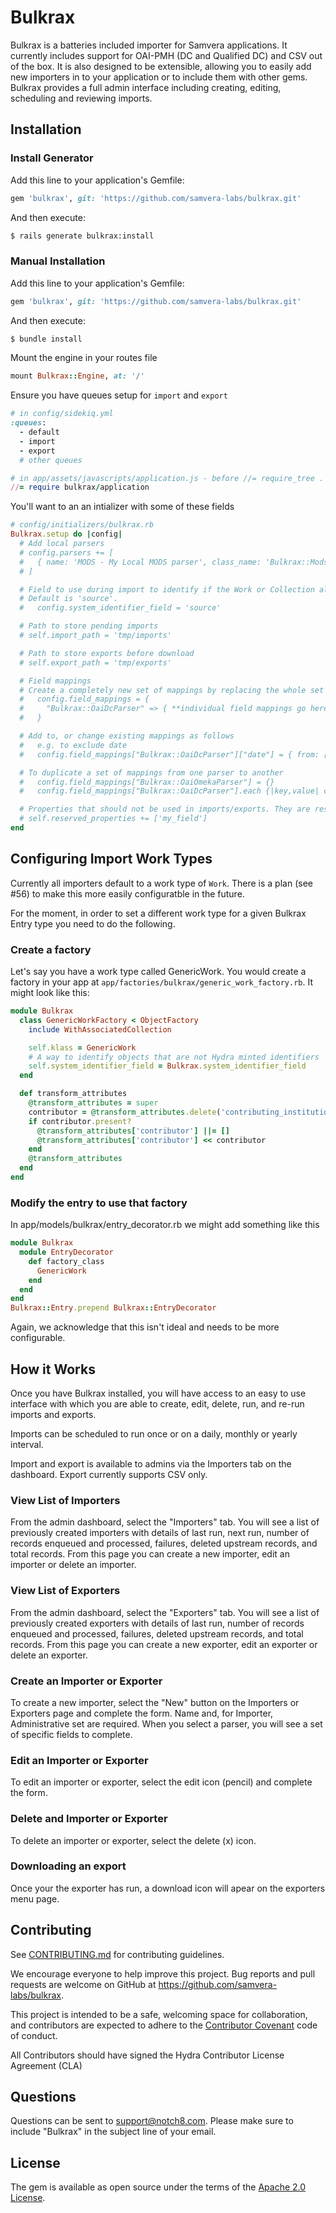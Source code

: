# Bulkrax
Bulkrax is a batteries included importer for Samvera applications. It currently includes support for OAI-PMH (DC and Qualified DC) and CSV out of the box. It is also designed to be extensible, allowing you to easily add new importers in to your application or to include them with other gems. Bulkrax provides a full admin interface including creating, editing, scheduling and reviewing imports.


## Installation

### Install Generator

Add this line to your application's Gemfile:

```ruby
gem 'bulkrax', git: 'https://github.com/samvera-labs/bulkrax.git'
```

And then execute:
```bash
$ rails generate bulkrax:install
```

### Manual Installation

Add this line to your application's Gemfile:

```ruby
gem 'bulkrax', git: 'https://github.com/samvera-labs/bulkrax.git'
```

And then execute:
```bash
$ bundle install
```

Mount the engine in your routes file

```ruby 
mount Bulkrax::Engine, at: '/'
```

Ensure you have queues setup for `import` and `export`

```ruby 
# in config/sidekiq.yml
:queues:
  - default
  - import
  - export
  # other queues
```

```ruby 
# in app/assets/javascripts/application.js - before //= require_tree .
//= require bulkrax/application
```

You'll want to an an intializer with some of these fields

```ruby
# config/initializers/bulkrax.rb
Bulkrax.setup do |config|
  # Add local parsers
  # config.parsers += [
  #   { name: 'MODS - My Local MODS parser', class_name: 'Bulkrax::ModsXmlParser', partial: 'mods_fields' },
  # ]

  # Field to use during import to identify if the Work or Collection already exists.
  # Default is 'source'.
  #   config.system_identifier_field = 'source'

  # Path to store pending imports
  # self.import_path = 'tmp/imports'

  # Path to store exports before download
  # self.export_path = 'tmp/exports'

  # Field mappings
  # Create a completely new set of mappings by replacing the whole set as follows
  #   config.field_mappings = {
  #     "Bulkrax::OaiDcParser" => { **individual field mappings go here*** }
  #   }

  # Add to, or change existing mappings as follows
  #   e.g. to exclude date
  #   config.field_mappings["Bulkrax::OaiDcParser"]["date"] = { from: ["date"], excluded: true  }

  # To duplicate a set of mappings from one parser to another
  #   config.field_mappings["Bulkrax::OaiOmekaParser"] = {}
  #   config.field_mappings["Bulkrax::OaiDcParser"].each {|key,value| config.field_mappings["Bulkrax::OaiOmekaParser"][key] = value }

  # Properties that should not be used in imports/exports. They are reserved for use by Hyrax.
  # self.reserved_properties += ['my_field']
end
```

## Configuring Import Work Types
Currently all importers default to a work type of `Work`. There is a plan (see #56) to make this more easily configuratble in the future.

For the moment, in order to set a different work type for a given Bulkrax Entry type you need to do the following.

### Create a factory

Let's say you have a work type called GenericWork. You would create a factory in your app at `app/factories/bulkrax/generic_work_factory.rb`. It might look like this:

```ruby
module Bulkrax
  class GenericWorkFactory < ObjectFactory
    include WithAssociatedCollection

    self.klass = GenericWork
    # A way to identify objects that are not Hydra minted identifiers
    self.system_identifier_field = Bulkrax.system_identifier_field
  end

  def transform_attributes
    @transform_attributes = super
    contributor = @transform_attributes.delete('contributing_institution')
    if contributor.present?
      @transform_attributes['contributor'] ||= []
      @transform_attributes['contributor'] << contributor
    end
    @transform_attributes
  end
end
```

### Modify the entry to use that factory

In app/models/bulkrax/entry_decorator.rb we might add something like this

```ruby
module Bulkrax
  module EntryDecorator
    def factory_class
      GenericWork
    end
  end
end
Bulkrax::Entry.prepend Bulkrax::EntryDecorator
```

Again, we acknowledge that this isn't ideal and needs to be more configurable.

## How it Works
Once you have Bulkrax installed, you will have access to an easy to use interface with which you are able to create, edit, delete, run, and re-run imports and exports. 

Imports can be scheduled to run once or on a daily, monthly or yearly interval. 

Import and export is available to admins via the Importers tab on the dashboard. Export currently supports CSV only.

### View List of Importers
From the admin dashboard, select the "Importers" tab. You will see a list of previously created importers with details of last run, next run, number of records enqueued and processed, failures, deleted upstream records, and total records. From this page you can create a new importer, edit an importer or delete an importer.

### View List of Exporters
From the admin dashboard, select the "Exporters" tab. You will see a list of previously created exporters with details of last run, number of records enqueued and processed, failures, deleted upstream records, and total records. From this page you can create a new exporter, edit an exporter or delete an exporter.

### Create an Importer or Exporter
To create a new importer, select the "New" button on the Importers or Exporters page and complete the form. Name and, for Importer, Administrative set are required. When you select a parser, you will see a set of specific fields to complete.

### Edit an Importer or Exporter
To edit an importer or exporter, select the edit icon (pencil) and complete the form.

### Delete and Importer or Exporter
To delete an importer or exporter, select the delete (x) icon.

### Downloading an export
Once your the exporter has run, a download icon will apear on the exporters menu page.

## Contributing
See
[CONTRIBUTING.md](https://github.com/samvera-labs/bulkrax/blob/master/CONTRIBUTING.md)
for contributing guidelines.

We encourage everyone to help improve this project.  Bug reports and pull requests are welcome on GitHub at https://github.com/samvera-labs/bulkrax.

This project is intended to be a safe, welcoming space for collaboration, and contributors are expected to adhere to the [Contributor Covenant](http://contributor-covenant.org) code of conduct.

All Contributors should have signed the Hydra Contributor License Agreement (CLA)

## Questions
Questions can be sent to support@notch8.com. Please make sure to include "Bulkrax" in the subject line of your email.


## License
The gem is available as open source under the terms of the [Apache 2.0 License](https://opensource.org/licenses/Apache-2.0).

